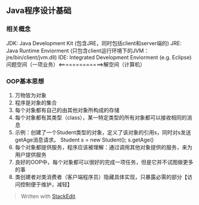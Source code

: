 ## Java程序设计基础

### 相关概念
JDK: Java Development Kit (包含JRE，同时包括client和server端的)
JRE: Java Runtime Enviorment (只包含client运行环境下的JVM：jre/bin/client/jvm.dll)
IDE: Integrated Development Enviorment (e.g. Eclipse)
问题空间（一项业务）<=============>解空间（计算机）

### OOP基本思想
1. 万物皆为对象
2. 程序是对象的集合
3. 每个对象都有自己的由其他对象所构成的存储
4. 每个对象都有其类型（class），某一特定类型的所有对象都可以接收相同的消息
5. 示例：创建了一个Student类型的对象，定义了该对象的引用s，同时对s发送getAge消息请求。 
    Student s = new Student();
    s.getAge()   
 6. 每个对象都提供服务，程序应该被理解：通过调用其他对象提供的服务，来为用户提供服务
 7. 良好的OOP中，每个对象都可以很好的完成一项任务，但是它并不试图做更多的事
 8. 类创建者对类消费者（客户端程序员）隐藏具体实现，只暴露必需的部分【访问控制便于维护，减轻】





> Written with [StackEdit](https://stackedit.io/).
<!--stackedit_data:
eyJoaXN0b3J5IjpbMTc4MzEzMjc1MSw0MTg4NDY4MzUsMTcxNT
gyNDQ5MSwtMTYxMjQ4NTE5MCwxNTc3MDc4NTQxLC0xNzk4MjU5
ODc0LDczMzE5NzM5NSwtODIxMTk3OTgwLC0xMjI2NTI5OTgzXX
0=
-->